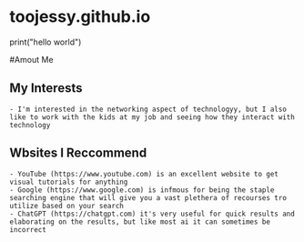 # toojessy.github.io
print("hello world")

#Amout Me
## My Interests
    - I'm interested in the networking aspect of technologyy, but I also like to work with the kids at my job and seeing how they interact with technology
## Wbsites I Reccommend
    - YouTube (https://www.youtube.com) is an excellent website to get visual tutorials for anything 
    - Google (https://www.google.com) is infmous for being the staple searching engine that will give you a vast plethera of recourses tro utilize based on your search
    - ChatGPT (https://chatgpt.com) it's very useful for quick results and elaborating on the results, but like most ai it can sometimes be incorrect
